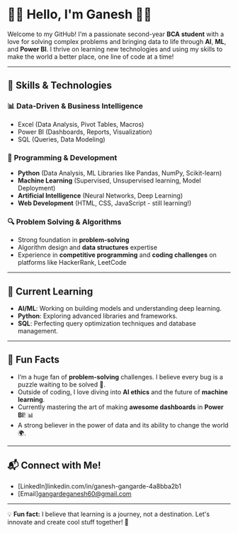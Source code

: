 # 👨‍💻 Hello, I'm Ganesh 👨‍💻

Welcome to my GitHub! I'm a passionate second-year **BCA student** with a love for solving complex problems and bringing data to life through **AI**, **ML**, and **Power BI**. I thrive on learning new technologies and using my skills to make the world a better place, one line of code at a time!

---

## 🔧 Skills & Technologies

### 📊 **Data-Driven & Business Intelligence**
- Excel (Data Analysis, Pivot Tables, Macros)
- Power BI (Dashboards, Reports, Visualization)
- SQL (Queries, Data Modeling)

### 🧠 **Programming & Development**
- **Python** (Data Analysis, ML Libraries like Pandas, NumPy, Scikit-learn)
- **Machine Learning** (Supervised, Unsupervised learning, Model Deployment)
- **Artificial Intelligence** (Neural Networks, Deep Learning)
- **Web Development** (HTML, CSS, JavaScript - still learning!)

### 🔍 **Problem Solving & Algorithms**
- Strong foundation in **problem-solving**
- Algorithm design and **data structures** expertise
- Experience in **competitive programming** and **coding challenges** on platforms like HackerRank, LeetCode

---

## 🌱 Current Learning

- **AI/ML**: Working on building models and understanding deep learning.
- **Python**: Exploring advanced libraries and frameworks.
- **SQL**: Perfecting query optimization techniques and database management.

---


## 🚀 Fun Facts

- I’m a huge fan of **problem-solving** challenges. I believe every bug is a puzzle waiting to be solved 🧩.
- Outside of coding, I love diving into **AI ethics** and the future of **machine learning**.
- Currently mastering the art of making **awesome dashboards** in **Power BI**! 📊
- A strong believer in the power of data and its ability to change the world 🌍.

---

## 📬 Connect with Me!

- [LinkedIn]linkedin.com/in/ganesh-gangarde-4a8bba2b1
- [Email]gangardeganesh60@gmail.com

---

💡 **Fun fact:** I believe that learning is a journey, not a destination. Let's innovate and create cool stuff together! 🚀

